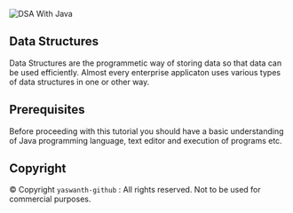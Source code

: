  ![DSA With Java](https://www.tutorialspoint.com/dsa_using_java/images/dsa-using-java.jpg)

<H2> Data Structures </H2>
 Data Structures are the programmetic way of storing data so that data can be used efficiently. Almost every enterprise applicaton uses various types of data structures in one or other way. 


<h2>Prerequisites</h2>
Before proceeding with this tutorial you should have a basic understanding of Java programming language, text editor and execution of programs etc.

## Copyright
© Copyright `yaswanth-github` : All rights reserved. Not to be used for commercial purposes.